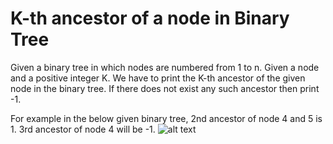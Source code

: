 # K-th ancestor of a node in Binary Tree
Given a binary tree in which nodes are numbered from 1 to n. Given a node and a positive integer K. We have to print the K-th ancestor of the given node in the binary tree. If there does not exist any such ancestor then print -1.

For example in the below given binary tree, 2nd ancestor of node 4 and 5 is 1. 3rd ancestor of node 4 will be -1.
![alt text](http://contribute.geeksforgeeks.org/wp-content/uploads/tree122-1.gif)
